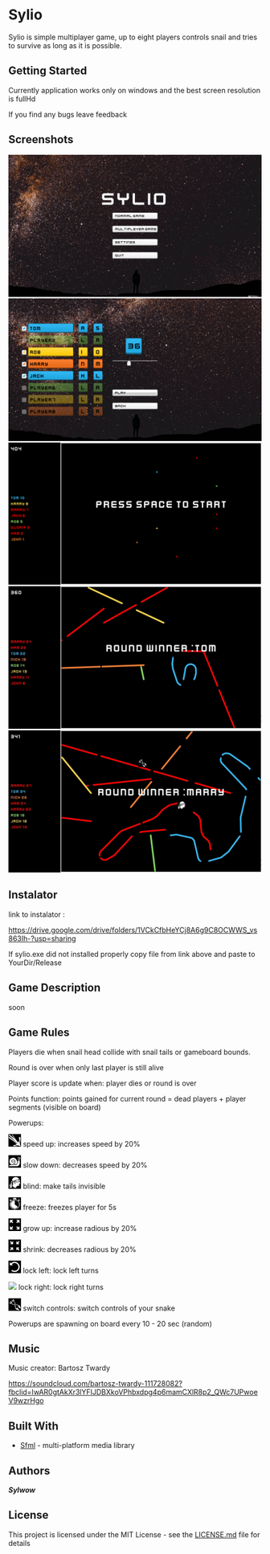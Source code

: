 # Sylio
Sylio is simple multiplayer game, up to eight players controls snail and tries to survive as long as it is possible.
## Getting Started
Currently application works only on windows and the best screen resolution is fullHd

If you find any bugs leave feedback
## Screenshots
![main menu](ScreenShots/mainMenu.png)
![setup game](ScreenShots/setUpGame.png)
![gameplay](ScreenShots/inGame.png)
![gameplay2](ScreenShots/inGame3.jpg)
![gameplay3](ScreenShots/inGame4.jpg)
## Instalator
link to instalator :

https://drive.google.com/drive/folders/1VCkCfbHeYCj8A6g9C8OCWWS_vs863Ih-?usp=sharing

If sylio.exe did not installed properly copy file from link above and paste to YourDir/Release
## Game Description
soon
## Game Rules 
Players die when snail head collide with snail tails or gameboard bounds.

Round is over when only last player is still alive

Player score is update when: player dies or round is over

Points function: points gained for current round = dead players + player segments (visible on board)

Powerups:

<img src="boost_icons/speed_up.png" width="25">  speed up: increases speed by 20%

<img src="boost_icons/slow_down.png" width="25">  slow down: decreases speed by 20%

<img src="boost_icons/blind.png" width="25">  blind: make tails invisible

<img src="boost_icons/freeze.png" width="25">  freeze: freezes player for 5s

<img src="boost_icons/grow_up.png" width="25">  grow up: increase radious by 20%

<img src="boost_icons/shrink.png" width="25">  shrink: decreases radious by 20%

<img src="boost_icons/only_left.png" width="25">  lock left: lock left turns

<img src="boost_icons/only_right.png" width="25">  lock right: lock right turns

<img src="boost_icons/switch_controls.png" width="25">  switch controls: switch controls of your snake

Powerups are spawning on board every 10 - 20 sec (random)
## Music
Music creator: Bartosz Twardy

https://soundcloud.com/bartosz-twardy-111728082?fbclid=IwAR0gtAkXr3lYFIJDBXkoVPhbxdpg4p6mamCXlR8p2_QWc7UPwoeV9wzrHgo
## Built With
* [Sfml](https://www.sfml-dev.org/) - multi-platform media library
## Authors
***Sylwow***
## License
This project is licensed under the MIT License - see the [LICENSE.md](license.txt) file for details
